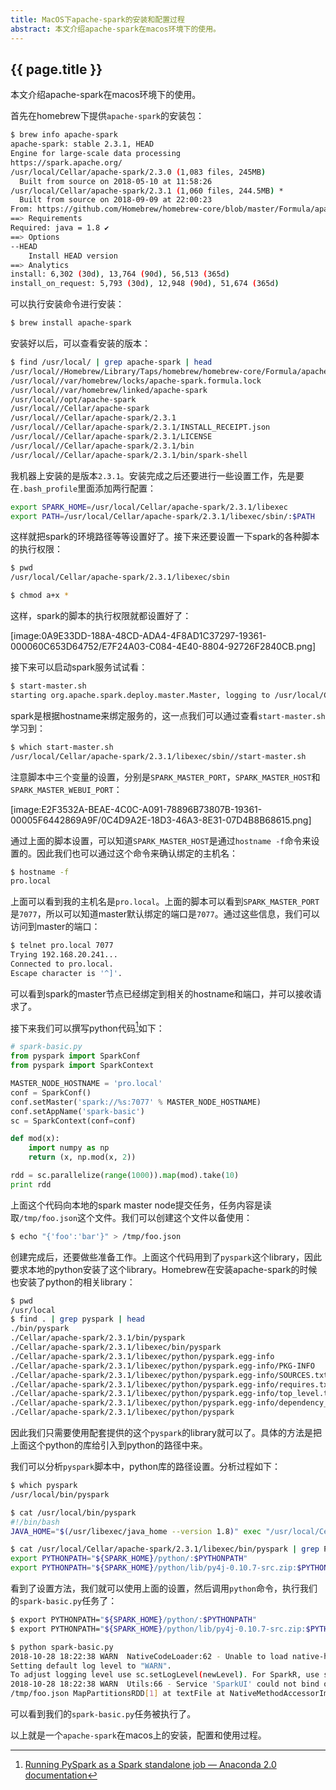 ```yaml
---
title: MacOS下apache-spark的安装和配置过程
abstract: 本文介绍apache-spark在macos环境下的使用。
---
```


## {{ page.title }}

本文介绍apache-spark在macos环境下的使用。

首先在homebrew下提供`apache-spark`的安装包：

```bash
$ brew info apache-spark
apache-spark: stable 2.3.1, HEAD
Engine for large-scale data processing
https://spark.apache.org/
/usr/local/Cellar/apache-spark/2.3.0 (1,083 files, 245MB)
  Built from source on 2018-05-10 at 11:58:26
/usr/local/Cellar/apache-spark/2.3.1 (1,060 files, 244.5MB) *
  Built from source on 2018-09-09 at 22:00:23
From: https://github.com/Homebrew/homebrew-core/blob/master/Formula/apache-spark.rb
==> Requirements
Required: java = 1.8 ✔
==> Options
--HEAD
	Install HEAD version
==> Analytics
install: 6,302 (30d), 13,764 (90d), 56,513 (365d)
install_on_request: 5,793 (30d), 12,948 (90d), 51,674 (365d)
```

可以执行安装命令进行安装：

```bash
$ brew install apache-spark
```

安装好以后，可以查看安装的版本：

```bash
$ find /usr/local/ | grep apache-spark | head
/usr/local//Homebrew/Library/Taps/homebrew/homebrew-core/Formula/apache-spark.rb
/usr/local//var/homebrew/locks/apache-spark.formula.lock
/usr/local//var/homebrew/linked/apache-spark
/usr/local//opt/apache-spark
/usr/local//Cellar/apache-spark
/usr/local//Cellar/apache-spark/2.3.1
/usr/local//Cellar/apache-spark/2.3.1/INSTALL_RECEIPT.json
/usr/local//Cellar/apache-spark/2.3.1/LICENSE
/usr/local//Cellar/apache-spark/2.3.1/bin
/usr/local//Cellar/apache-spark/2.3.1/bin/spark-shell
```

我机器上安装的是版本`2.3.1`。安装完成之后还要进行一些设置工作，先是要在`.bash_profile`里面添加两行配置：

```bash
export SPARK_HOME=/usr/local/Cellar/apache-spark/2.3.1/libexec
export PATH=/usr/local/Cellar/apache-spark/2.3.1/libexec/sbin/:$PATH
```

这样就把spark的环境路径等等设置好了。接下来还要设置一下spark的各种脚本的执行权限：

```bash
$ pwd
/usr/local/Cellar/apache-spark/2.3.1/libexec/sbin
```

```bash
$ chmod a+x *
```

这样，spark的脚本的执行权限就都设置好了：

[image:0A9E33DD-188A-48CD-ADA4-4F8AD1C37297-19361-000060C653D64752/E7F24A03-C084-4E40-8804-92726F2840CB.png]

接下来可以启动spark服务试试看：

```bash
$ start-master.sh
starting org.apache.spark.deploy.master.Master, logging to /usr/local/Cellar/apache-spark/2.3.1/libexec/logs/spark-weli-org.apache.spark.deploy.master.Master-1-pro.local.out
```

spark是根据hostname来绑定服务的，这一点我们可以通过查看`start-master.sh`学习到：

```bash
$ which start-master.sh
/usr/local/Cellar/apache-spark/2.3.1/libexec/sbin//start-master.sh
```

注意脚本中三个变量的设置，分别是`SPARK_MASTER_PORT`，`SPARK_MASTER_HOST`和`SPARK_MASTER_WEBUI_PORT`：

[image:E2F3532A-BEAE-4C0C-A091-78896B73807B-19361-00005F6442869A9F/0C4D9A2E-18D3-46A3-8E31-07D4B8B68615.png]

通过上面的脚本设置，可以知道`SPARK_MASTER_HOST`是通过`hostname -f`命令来设置的。因此我们也可以通过这个命令来确认绑定的主机名：

```bash
$ hostname -f
pro.local
```

上面可以看到我的主机名是`pro.local`。上面的脚本可以看到`SPARK_MASTER_PORT`是`7077`，所以可以知道master默认绑定的端口是`7077`。通过这些信息，我们可以访问到master的端口：

```bash
$ telnet pro.local 7077
Trying 192.168.20.241...
Connected to pro.local.
Escape character is '^]'.
```

可以看到spark的master节点已经绑定到相关的hostname和端口，并可以接收请求了。

接下来我们可以撰写python代码[^1]如下：

```python
# spark-basic.py
from pyspark import SparkConf
from pyspark import SparkContext

MASTER_NODE_HOSTNAME = 'pro.local'
conf = SparkConf()
conf.setMaster('spark://%s:7077' % MASTER_NODE_HOSTNAME)
conf.setAppName('spark-basic')
sc = SparkContext(conf=conf)

def mod(x):
    import numpy as np
    return (x, np.mod(x, 2))

rdd = sc.parallelize(range(1000)).map(mod).take(10)
print rdd
```

上面这个代码向本地的spark master node提交任务，任务内容是读取`/tmp/foo.json`这个文件。我们可以创建这个文件以备使用：

```bash
$ echo "{'foo':'bar'}" > /tmp/foo.json
```

创建完成后，还要做些准备工作。上面这个代码用到了`pyspark`这个library，因此要求本地的python安装了这个library。Homebrew在安装apache-spark的时候也安装了python的相关library：

```bash
$ pwd
/usr/local
$ find . | grep pyspark | head
./bin/pyspark
./Cellar/apache-spark/2.3.1/bin/pyspark
./Cellar/apache-spark/2.3.1/libexec/bin/pyspark
./Cellar/apache-spark/2.3.1/libexec/python/pyspark.egg-info
./Cellar/apache-spark/2.3.1/libexec/python/pyspark.egg-info/PKG-INFO
./Cellar/apache-spark/2.3.1/libexec/python/pyspark.egg-info/SOURCES.txt
./Cellar/apache-spark/2.3.1/libexec/python/pyspark.egg-info/requires.txt
./Cellar/apache-spark/2.3.1/libexec/python/pyspark.egg-info/top_level.txt
./Cellar/apache-spark/2.3.1/libexec/python/pyspark.egg-info/dependency_links.txt
./Cellar/apache-spark/2.3.1/libexec/python/pyspark
```

因此我们只需要使用配套提供的这个`pyspark`的library就可以了。具体的方法是把上面这个python的库给引入到python的路径中来。

我们可以分析`pyspark`脚本中，python库的路径设置。分析过程如下：

```bash
$ which pyspark
/usr/local/bin/pyspark
```

```bash
$ cat /usr/local/bin/pyspark
#!/bin/bash
JAVA_HOME="$(/usr/libexec/java_home --version 1.8)" exec "/usr/local/Cellar/apache-spark/2.3.1/libexec/bin/pyspark" "$@"
```

```bash
$ cat /usr/local/Cellar/apache-spark/2.3.1/libexec/bin/pyspark | grep PYTHONPATH
export PYTHONPATH="${SPARK_HOME}/python/:$PYTHONPATH"
export PYTHONPATH="${SPARK_HOME}/python/lib/py4j-0.10.7-src.zip:$PYTHONPATH"
```

看到了设置方法，我们就可以使用上面的设置，然后调用`python`命令，执行我们的`spark-basic.py`任务了：

```bash
$ export PYTHONPATH="${SPARK_HOME}/python/:$PYTHONPATH"
$ export PYTHONPATH="${SPARK_HOME}/python/lib/py4j-0.10.7-src.zip:$PYTHONPATH"
```

```bash
$ python spark-basic.py
2018-10-28 18:22:38 WARN  NativeCodeLoader:62 - Unable to load native-hadoop library for your platform... using builtin-java classes where applicable
Setting default log level to "WARN".
To adjust logging level use sc.setLogLevel(newLevel). For SparkR, use setLogLevel(newLevel).
2018-10-28 18:22:38 WARN  Utils:66 - Service 'SparkUI' could not bind on port 4040. Attempting port 4041.
/tmp/foo.json MapPartitionsRDD[1] at textFile at NativeMethodAccessorImpl.java:0
```

可以看到我们的`spark-basic.py`任务被执行了。

以上就是一个`apache-spark`在macos上的安装，配置和使用过程。

[^1]: [Running PySpark as a Spark standalone job — Anaconda 2.0 documentation](https://docs.anaconda.com/anaconda-scale/howto/spark-basic/)
